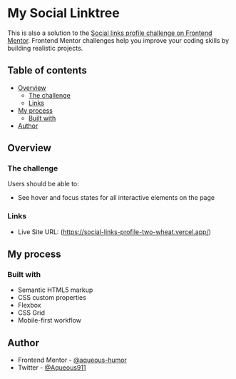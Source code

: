 # My Social Linktree

This is also a solution to the [Social links profile challenge on Frontend Mentor](https://www.frontendmentor.io/challenges/social-links-profile-UG32l9m6dQ). Frontend Mentor challenges help you improve your coding skills by building realistic projects. 

## Table of contents

- [Overview](#overview)
  - [The challenge](#the-challenge)
  - [Links](#links)
- [My process](#my-process)
  - [Built with](#built-with)
- [Author](#author)

## Overview

### The challenge

Users should be able to:

- See hover and focus states for all interactive elements on the page


### Links

- Live Site URL: (https://social-links-profile-two-wheat.vercel.app/)

## My process

### Built with

- Semantic HTML5 markup
- CSS custom properties
- Flexbox
- CSS Grid
- Mobile-first workflow

## Author

- Frontend Mentor - [@aqueous-humor](https://www.frontendmentor.io/profile/aqueous-humor)
- Twitter - [@Aqueous911](https://www.twitter.com/Aqueous911)

